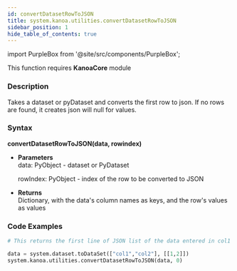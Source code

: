 ```yaml
---
id: convertDatasetRowToJSON
title: system.kanoa.utilities.convertDatasetRowToJSON
sidebar_position: 1
hide_table_of_contents: true
---
```

import PurpleBox from '@site/src/components/PurpleBox';

<PurpleBox>This function requires <b>KanoaCore</b> module</PurpleBox>

### Description
Takes a dataset or pyDataset and converts the first row to json. If no rows are found, it creates json will null for values. 

### Syntax
**convertDatasetRowToJSON(data, rowindex)**

- **Parameters**  
    data: PyObject - dataset or PyDataset

    rowIndex: PyObject - index of the row to be converted to JSON

- **Returns**  
    Dictionary, with the data's column names as keys, and the row's values as values


### Code Examples

```py
# This returns the first line of JSON list of the data entered in col1 and col2

data = system.dataset.toDataSet(["col1","col2"], [[1,2]])
system.kanoa.utilities.convertDatasetRowToJSON(data, 0)
```